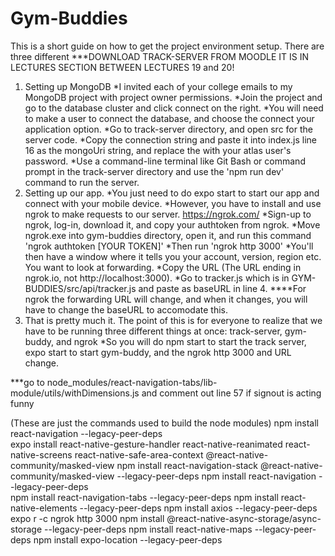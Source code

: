# Gym-Buddies

This is a short guide on how to get the project environment setup.
There are three different
***DOWNLOAD TRACK-SERVER FROM MOODLE IT IS IN LECTURES SECTION BETWEEN LECTURES 19 and 20!
1) Setting up MongoDB
	*I invited each of your college emails to my MongoDB project with project owner permissions.
	*Join the project and go to the database cluster and click connect on the right. 
	*You will need to make a user to connect the database, and choose the connect your application option.
	*Go to track-server directory, and open src for the server code.
	*Copy the connection string and paste it into index.js line 16 as the mongoUri string, 
	 and replace the <password> with your atlas user's password.
	*Use a command-line terminal like Git Bash or command prompt in the track-server directory
	 and use the 'npm run dev' command to run the server.
2) Setting up our app.
	*You just need to do expo start to start our app and connect with your mobile device.
	*However, you have to install and use ngrok to make requests to our server. https://ngrok.com/
	*Sign-up to ngrok, log-in, download it, and copy your authtoken from ngrok.
	*Move ngrok.exe into gym-buddies directory, open it, and run this command 'ngrok authtoken [YOUR TOKEN]'
	*Then run 'ngrok http 3000'
	*You'll then have a window where it tells you your account, version, region etc. You want to look at forwarding.
	*Copy the URL (The URL ending in ngrok.io, not http://localhost:3000).
	*Go to tracker.js which is in GYM-BUDDIES/src/api/tracker.js and paste as baseURL in line 4.
	****For ngrok the forwarding URL will change, and when it changes, you will have to 
	    change the baseURL to accomodate this. 
3) That is pretty much it. The point of this is for everyone to realize that we have to be running three different things at once:
	track-server, gym-buddy, and ngrok 
	*So you will do npm start to start the track server, expo start to start gym-buddy, and the ngrok http 3000 
	 and URL change.



***go to node_modules/react-navigation-tabs/lib-module/utils/withDimensions.js and comment out line 57 if signout is acting funny

(These are just the commands used to build the node modules)
npm install react-navigation --legacy-peer-deps  
expo install react-native-gesture-handler react-native-reanimated react-native-screens react-native-safe-area-context @react-native-community/masked-view
npm install react-navigation-stack @react-native-community/masked-view --legacy-peer-deps
npm install react-navigation --legacy-peer-deps      
npm install react-navigation-tabs --legacy-peer-deps
npm install react-native-elements --legacy-peer-deps
npm install axios --legacy-peer-deps
expo r -c
ngrok http 3000
npm install @react-native-async-storage/async-storage --legacy-peer-deps
npm install react-native-maps --legacy-peer-deps
npm install expo-location --legacy-peer-deps


